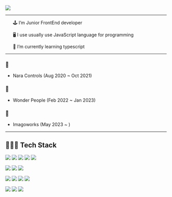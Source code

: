 

<!--
**chocodigo/chocodigo** is a ✨ _special_ ✨ repository because its `README.md` (this file) appears on your GitHub profile.

Here are some ideas to get you started:

- 🔭 I’m currently working on ...
- 🌱 I’m currently learning ...
- 👯 I’m looking to collaborate on ...
- 🤔 I’m looking for help with ...
- 💬 Ask me about ...
- 📫 How to reach me: ...
- 😄 Pronouns: ...
- ⚡ Fun fact: ...
-->

<img src="https://capsule-render.vercel.app/api?type=waving&color=gradient&height=300&section=header&fontSize=90&text=Haerim%20Choi" />

<hr/>


  <ul>
    🕹 I’m Junior FrontEnd developer
  </ul>
  <ul>
    🖥 I use usually use JavaScript language for programming
  </ul>
  <ul>
    🌱 I’m currently learning typescript
  </ul>

<hr/>
<!-- <p class="has-line-data" data-line-start="0" data-line-end="3"><a href="https://github.com/chocodigo"><img src="https://github-readme-streak-stats.herokuapp.com/?user=chocodigo&amp;theme=calm" alt="streak"></a><br>
<a href="https://github.com/chocodigo"><img src="https://github-readme-stats.vercel.app/api?username=chocodigo&amp;show_icons=true&amp;count_private=true&amp;hide=stars&amp;include_all_commits=true&amp;theme=onedark" alt="chocodigo's github stats"></a><br> -->
<!-- <a href="https://github.com/chocodigo"><img src="https://github-readme-stats.vercel.app/api/top-langs/?username=chocodigo&amp;langs_count=8&amp;count_private=true&amp;exclude_repo=IoTSharp,awesome-wiki,InplaceEditBoxLib,awesome-avalonia,gitignore,allive,FinanceDataReader,ookii-dialogs-wpf,use-asset,MessageBox.Avalonia,covid19india-react,twitter-korean-text,git-usage,devil-glitches&amp;layout=compact&amp;theme=onedark" alt="Top Langs"></a></p> -->


### 🔭 
- Nara Controls (Aug 2020 ~ Oct 2021)
### 🔫 
- Wonder People (Feb 2022 ~ Jan 2023)
### 🦷
- Imagoworks (May 2023 ~ )

<hr/>

## 👩🏻‍💻 Tech Stack
<p>
  <img src="https://img.shields.io/badge/C%23-6B03FC?style=for-the-badge&logo=c sharp&logoColor=white"/>
  <img src="https://img.shields.io/badge/Java-007396?style=for-the-badge&logo=java&logoColor=white"/>
  <img src="https://img.shields.io/badge/Javascript-ffb13b?style=for-the-badge&logo=javascript&logoColor=white"/>
  <img src="https://img.shields.io/badge/HTML-E34F26?style=for-the-badge&logo=html5&logoColor=white"/>
  <img src="https://img.shields.io/badge/CSS-1572B6?style=for-the-badge&logo=css3&logoColor=white"/>
</p>
<p>
  <img src="https://img.shields.io/badge/AWS Lambda-E16008?style=for-the-badge&logo=Amazon AWS&logoColor=white"/>
  <img src="https://img.shields.io/badge/Amazon S3-569A31?style=for-the-badge&logo=Amazon S3&logoColor=white"/>
  <img src="https://img.shields.io/badge/Amazon DynamoDB-E16008?style=for-the-badge&logo=Amazon AWS&logoColor=white"/>
</p>
<p>
  <img src="https://img.shields.io/badge/.NET-03A5FC?style=for-the-badge&logo=.net&logoColor=white"/>
  <img src="https://img.shields.io/badge/node.js-%2343853D.svg?style=for-the-badge&logo=node.js&logoColor=white"/>
    <img src="https://img.shields.io/badge/express.js-%23404d59.svg?style=for-the-badge&logo=express&logoColor=white"/>
    <img src="https://img.shields.io/badge/Git-F05032.svg?style=for-the-badge&logo=Git&logoColor=white"/>
</p>
<p>
  <img src="https://img.shields.io/badge/React.js-61DAFB?style=for-the-badge&logo=react&logoColor=white"/>
    <img src="https://img.shields.io/badge/mysql-15008C.svg?style=for-the-badge&logo=mysql&logoColor=white"/>
    <img src="https://img.shields.io/badge/MongoDB-C70458.svg?style=for-the-badge&logo=mongodb&logoColor=white"/>
</p>
